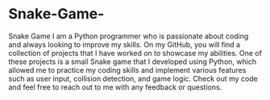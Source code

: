 # Snake-Game-
Snake Game 
I am a Python programmer who is passionate about coding and always looking to improve my skills. 
On my GitHub, you will find a collection of projects that I have worked on to showcase my abilities. 
One of these projects is a small Snake game that I developed using Python,
which allowed me to practice my coding skills and implement various features such as user input,
collision detection, and game logic. Check out my code and feel free to reach out to me with any feedback or questions.
